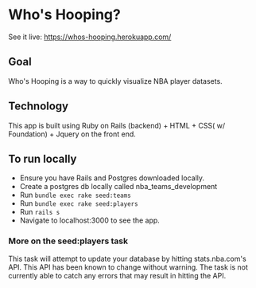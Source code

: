 # Who's Hooping?

See it live: https://whos-hooping.herokuapp.com/

## Goal
Who's Hooping is a way to quickly visualize NBA player datasets.

## Technology
This app is built using Ruby on Rails (backend) + HTML + CSS( w/ Foundation) + Jquery on the front end.

## To run locally
- Ensure you have Rails and Postgres downloaded locally.
- Create a postgres db locally called nba_teams_development
- Run `bundle exec rake seed:teams`
- Run `bundle exec rake seed:players`
- Run `rails s`
- Navigate to localhost:3000 to see the app.



### More on the seed:players task

This task will attempt to update your database by hitting stats.nba.com's API.  This API has been known to change without warning.  The task is not currently able to catch any errors that may result in hitting the API.
